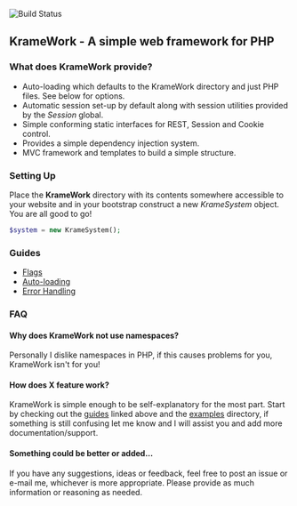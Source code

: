 ![Build Status](https://travis-ci.org/Kruithne/KrameWork.svg?branch=master)

## KrameWork - A simple web framework for PHP

### What does KrameWork provide?

* Auto-loading which defaults to the KrameWork directory and just PHP files. See below for options.
* Automatic session set-up by default along with session utilities provided by the *Session* global.
* Simple conforming static interfaces for REST, Session and Cookie control.
* Provides a simple dependency injection system.
* MVC framework and templates to build a simple structure.

### Setting Up

Place the **KrameWork** directory with its contents somewhere accessible to your website and in your bootstrap construct a new *KrameSystem* object. You are all good to go!

```php
$system = new KrameSystem();
```

### Guides

* [Flags](docs/flags.md)
* [Auto-loading](docs/auto_loading.md)
* [Error Handling](docs/error_handling.md)

### FAQ

#### Why does KrameWork not use namespaces?

Personally I dislike namespaces in PHP, if this causes problems for you, KrameWork isn't for you!

#### How does X feature work?

KrameWork is simple enough to be self-explanatory for the most part. Start by checking out the [guides](docs) linked above and the [examples](examples) directory, if something is still confusing let me know and I will assist you and add more documentation/support.

#### Something could be better or added...

If you have any suggestions, ideas or feedback, feel free to post an issue or e-mail me, whichever is more appropriate. Please provide as much information or reasoning as needed.